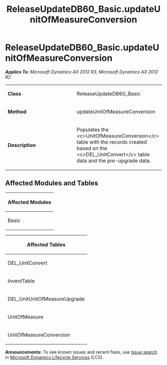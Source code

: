 ﻿---
title: ReleaseUpdateDB60_Basic.updateUnitOfMeasureConversion
TOCTitle: ReleaseUpdateDB60_Basic.updateUnitOfMeasureConversion
ms:assetid: c9c5abe0-475a-9e71-f020-8f079191df6d
ms:mtpsurl: https://msdn.microsoft.com/en-us/library/JJ719627(v=AX.60)
ms:contentKeyID: 49711194
ms.date: 05/18/2015
mtps_version: v=AX.60
---

# ReleaseUpdateDB60\_Basic.updateUnitOfMeasureConversion 


_**Applies To:** Microsoft Dynamics AX 2012 R3, Microsoft Dynamics AX 2012 R2_

<table>
<colgroup>
<col style="width: 50%" />
<col style="width: 50%" />
</colgroup>
<tbody>
<tr class="odd">
<td><p><strong>Class</strong></p></td>
<td><p>ReleaseUpdateDB60_Basic</p></td>
</tr>
<tr class="even">
<td><p><strong>Method</strong></p></td>
<td><p>updateUnitOfMeasureConversion</p></td>
</tr>
<tr class="odd">
<td><p><strong>Description</strong></p></td>
<td><p>Populates the &lt;c&gt;UnitOfMeasureConversion&lt;/c&gt; table with the records created based on the &lt;c&gt;DEL_UnitConvert&lt;/c&gt; table data and the pre-upgrade data.</p></td>
</tr>
</tbody>
</table>


## Affected Modules and Tables

<table>
<colgroup>
<col style="width: 100%" />
</colgroup>
<thead>
<tr class="header">
<th><p>Affected Modules</p></th>
</tr>
</thead>
<tbody>
<tr class="odd">
<td><p>Basic</p></td>
</tr>
</tbody>
</table>


<table>
<colgroup>
<col style="width: 100%" />
</colgroup>
<thead>
<tr class="header">
<th><p>Affected Tables</p></th>
</tr>
</thead>
<tbody>
<tr class="odd">
<td><p>DEL_UnitConvert</p></td>
</tr>
<tr class="even">
<td><p>InventTable</p></td>
</tr>
<tr class="odd">
<td><p>DEL_UnitUnitOfMeasureUpgrade</p></td>
</tr>
<tr class="even">
<td><p>UnitOfMeasure</p></td>
</tr>
<tr class="odd">
<td><p>UnitOfMeasureConversion</p></td>
</tr>
</tbody>
</table>

  
**Announcements:** To see known issues and recent fixes, use [Issue search](http://go.microsoft.com/fwlink/?linkid=389258) in [Microsoft Dynamics Lifecycle Services](http://go.microsoft.com/fwlink/?linkid=306505) (LCS).


